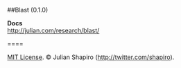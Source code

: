 ##Blast (0.1.0)

**Docs**  
http://julian.com/research/blast/

====

[MIT License](LICENSE). © Julian Shapiro (http://twitter.com/shapiro).
